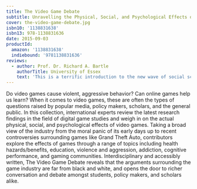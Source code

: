 ```yaml
---
title: The Video Game Debate
subtitle: Unravelling the Physical, Social, and Psychological Effects of Video Games
cover: the-video-game-debate.jpg
isbn10: '1138831638'
isbn13: 978-1138831636
date: 2015-09-03
productId:
  amazon: '1138831638'
  indiebound: '9781138831636'
reviews:
  - author: Prof. Dr. Richard A. Bartle
    authorTitle: University of Essex
    text: 'This is a terrific introduction to the new wave of social science research on games and gamers, putting objectivity ahead of subjectivity, and open-mindedness ahead of dogma. For over a decade, there has been a widening gulf between research on the effects of video games and the experience of game-players themselves. Finally, with this book, we see media studies that aren’t themselves born of media effects – and it’s both revolutionary and revelatory.'
---
```


Do video games cause violent, aggressive behavior? Can online games help us learn? When it comes to video games, these are often the types of questions raised by popular media, policy makers, scholars, and the general public. In this collection, international experts review the latest research findings in the field of digital game studies and weigh in on the actual physical, social, and psychological effects of video games. Taking a broad view of the industry from the moral panic of its early days up to recent controversies surrounding games like Grand Theft Auto, contributors explore the effects of games through a range of topics including health hazards/benefits, education, violence and aggression, addiction, cognitive performance, and gaming communities. Interdisciplinary and accessibly written, The Video Game Debate reveals that the arguments surrounding the game industry are far from black and white, and opens the door to richer conversation and debate amongst students, policy makers, and scholars alike.
